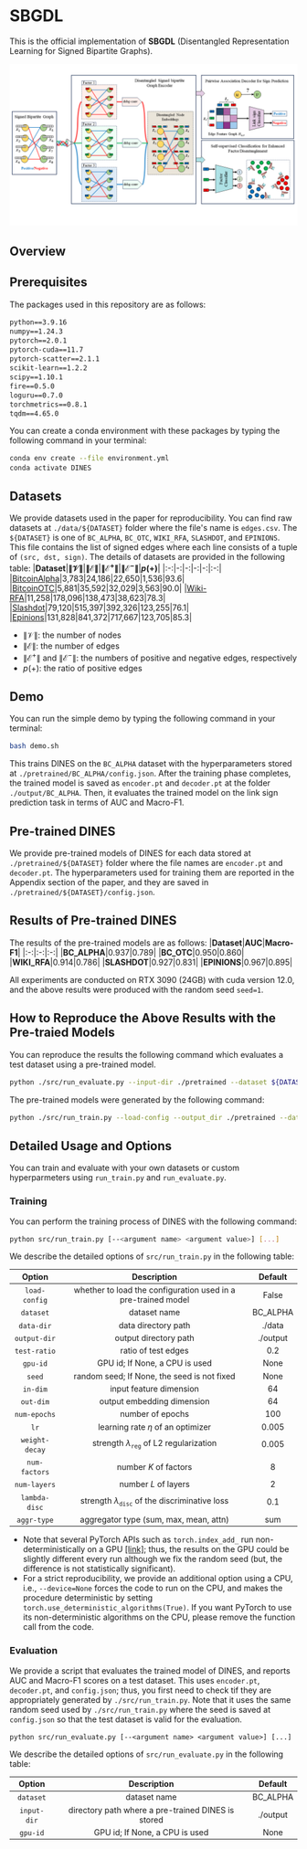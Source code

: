 # SBGDL
This is the official implementation of **SBGDL** (Disentangled Representation Learning for Signed Bipartite Graphs). 

![image](https://github.com/wangxiaosong96/SBGDL/blob/main/SBGDL/graph3.png)

## Overview




## Prerequisites
The packages used in this repository are as follows:
```
python==3.9.16
numpy==1.24.3
pytorch==2.0.1
pytorch-cuda==11.7
pytorch-scatter==2.1.1
scikit-learn==1.2.2
scipy==1.10.1
fire==0.5.0
loguru==0.7.0
torchmetrics==0.8.1
tqdm==4.65.0
```
You can create a conda environment with these packages by typing the following command in your terminal:
```bash
conda env create --file environment.yml
conda activate DINES
```

## Datasets 
We provide datasets used in the paper for reproducibility. 
You can find raw datasets at `./data/${DATASET}` folder where the file's name is `edges.csv`. 
The `${DATASET}` is one of `BC_ALPHA`, `BC_OTC`, `WIKI_RFA`, `SLASHDOT`, and `EPINIONS`.
This file contains the list of signed edges where each line consists of a tuple of `(src, dst, sign)`.
The details of datasets are provided in the following table:
|**Dataset**|**$\|\mathcal{V}\|$**|**$\|\mathcal{E}\|$**|**$\|\mathcal{E}^{+}\|$**|**$\|\mathcal{E}^{-}\|$**|**$p$(+)**|
|:-:|-:|-:|-:|-:|:-:|
|[BitcoinAlpha](https://snap.stanford.edu/data/soc-sign-bitcoin-alpha.html)|3,783|24,186|22,650|1,536|93.6|
|[BitcoinOTC](https://snap.stanford.edu/data/soc-sign-bitcoin-otc.html)|5,881|35,592|32,029|3,563|90.0|
|[Wiki-RFA](https://snap.stanford.edu/data/wiki-RfA.html)|11,258|178,096|138,473|38,623|78.3|
|[Slashdot](http://konect.cc/networks/slashdot-zoo)|79,120|515,397|392,326|123,255|76.1|
|[Epinions](https://snap.stanford.edu/data/soc-sign-epinions.html)|131,828|841,372|717,667|123,705|85.3|
* $\|\mathcal{V}\|$: the number of nodes
* $\|\mathcal{E}\|$: the number of edges
* $\|\mathcal{E}^{+}\|$ and $\|\mathcal{E}^{-}\|$: the numbers of positive and negative edges, respectively
* $p$(+): the ratio of positive edges

## Demo
You can run the simple demo by typing the following command in your terminal:
```bash
bash demo.sh
```

This trains DINES on the `BC_ALPHA` dataset with the hyperparameters stored at `./pretrained/BC_ALPHA/config.json`. 
After the training phase completes, the trained model is saved as `encoder.pt` and `decoder.pt` at the folder `./output/BC_ALPHA`. 
Then, it evaluates the trained model on the link sign prediction task in terms of AUC and Macro-F1.

## Pre-trained DINES
We provide pre-trained models of DINES for each data stored at `./pretrained/${DATASET}` folder where the file names are `encoder.pt` and `decoder.pt`.
The hyperparameters used for training them are reported in the Appendix section of the paper, and they are saved in `./pretrained/${DATASET}/config.json`.

## Results of Pre-trained DINES
The results of the pre-trained models are as follows:
|**Dataset**|**AUC**|**Macro-F1**|
|:-:|:-:|:-:|
|**BC_ALPHA**|0.937|0.789|
|**BC_OTC**|0.950|0.860|
|**WIKI_RFA**|0.914|0.786|
|**SLASHDOT**|0.927|0.831|
|**EPINIONS**|0.967|0.895|

All experiments are conducted on RTX 3090 (24GB) with cuda version 12.0, and the above results were produced with the random seed `seed=1`.

## How to Reproduce the Above Results with the Pre-traied Models
You can reproduce the results the following command which evaluates a test dataset using a pre-trained model.

```bash
python ./src/run_evaluate.py --input-dir ./pretrained --dataset ${DATASET} --gpu-id ${GPU_ID}
```

The pre-trained models were generated by the following command:

```bash
python ./src/run_train.py --load-config --output_dir ./pretrained --dataset ${DATASET} --seed 1 
```

## Detailed Usage and Options
You can train and evaluate with your own datasets or custom hyperparmeters using `run_train.py` and `run_evaluate.py`.

### Training
You can perform the training process of DINES with the following command:
```bash
python src/run_train.py [--<argument name> <argument value>] [...]
```
We describe the detailed options of `src/run_train.py` in the following table:

|**Option**|**Description**|**Default**|
|:-:|:-:|:-:|
|`load-config`|whether to load the configuration used in a pre-trained model|False|
|`dataset`|dataset name|BC_ALPHA|
|`data-dir`|data directory path|./data|
|`output-dir`|output directory path|./output|
|`test-ratio`|ratio of test edges|0.2|
|`gpu-id`|GPU id; If None, a CPU is used|None|
|`seed`|random seed; If None, the seed is not fixed|None|
|`in-dim`|input feature dimension|64|
|`out-dim`|output embedding dimension|64|
|`num-epochs`|number of epochs|100|
|`lr`|learning rate $\eta$ of an optimizer|0.005|
|`weight-decay`|strength $\lambda_{\texttt{reg}}$ of L2 regularization|0.005|
|`num-factors`|number $K$ of factors |8|
|`num-layers`|number $L$ of layers |2|
|`lambda-disc`|strength $\lambda_{\texttt{disc}}$ of the discriminative loss|0.1|
|`aggr-type`|aggregator type (sum, max, mean, attn) |sum|

* Note that several PyTorch APIs such as `torch.index_add_` run non-deterministically on a GPU [[link]](https://pytorch.org/docs/stable/notes/randomness.html); thus, the results on the GPU could be slightly different every run although we fix the random seed (but, the difference is not statistically significant). 
* For a strict reproducibility, we provide an additional option using a CPU, i.e., `--device=None` forces the code to run on the CPU, and makes the procedure deterministic by setting `torch.use_deterministic_algorithms(True)`. If you want PyTorch to use its non-deterministic algorithms on the CPU, please remove the function call from the code.


### Evaluation
We provide a script that evaluates the trained model of DINES, and reports AUC and Macro-F1 scores on a test dataset.
This uses `encoder.pt`, `decoder.pt`, and `config.json`; thus, you first need to check tif they are appropriately generated by `./src/run_train.py`. Note that it uses the same random seed used by `./src/run_train.py` where the seed is saved at `config.json` so that the test dataset is valid for the evaluation.

```
python src/run_evaluate.py [--<argument name> <argument value>] [...]
```

We describe the detailed options of `src/run_evaluate.py` in the following table:

|**Option**|**Description**|**Default**|
|:-:|:-:|:-:|
|`dataset`|dataset name|BC_ALPHA|
|`input-dir`|directory path where a pre-trained DINES is stored|./output|
|`gpu-id`|GPU id; If None, a CPU is used|None|
